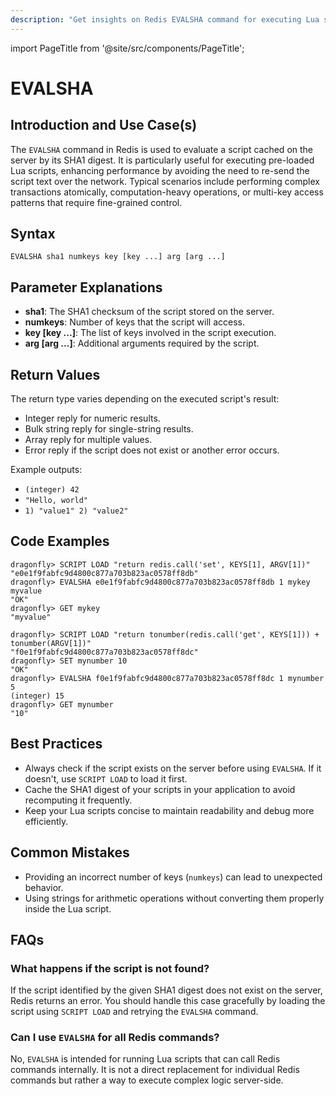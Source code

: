 ```yaml
---
description: "Get insights on Redis EVALSHA command for executing Lua scripts using SHA-1."
---
```


import PageTitle from '@site/src/components/PageTitle';

# EVALSHA

<PageTitle title="Redis EVALSHA Explained (Better Than Official Docs)" />

## Introduction and Use Case(s)

The `EVALSHA` command in Redis is used to evaluate a script cached on the server by its SHA1 digest. It is particularly useful for executing pre-loaded Lua scripts, enhancing performance by avoiding the need to re-send the script text over the network. Typical scenarios include performing complex transactions atomically, computation-heavy operations, or multi-key access patterns that require fine-grained control.

## Syntax

```cli
EVALSHA sha1 numkeys key [key ...] arg [arg ...]
```

## Parameter Explanations

- **sha1**: The SHA1 checksum of the script stored on the server.
- **numkeys**: Number of keys that the script will access.
- **key [key ...]**: The list of keys involved in the script execution.
- **arg [arg ...]**: Additional arguments required by the script.

## Return Values

The return type varies depending on the executed script's result:

- Integer reply for numeric results.
- Bulk string reply for single-string results.
- Array reply for multiple values.
- Error reply if the script does not exist or another error occurs.

Example outputs:

- `(integer) 42`
- `"Hello, world"`
- `1) "value1" 2) "value2"`

## Code Examples

```cli
dragonfly> SCRIPT LOAD "return redis.call('set', KEYS[1], ARGV[1])"
"e0e1f9fabfc9d4800c877a703b823ac0578ff8db"
dragonfly> EVALSHA e0e1f9fabfc9d4800c877a703b823ac0578ff8db 1 mykey myvalue
"OK"
dragonfly> GET mykey
"myvalue"

dragonfly> SCRIPT LOAD "return tonumber(redis.call('get', KEYS[1])) + tonumber(ARGV[1])"
"f0e1f9fabfc9d4800c877a703b823ac0578ff8dc"
dragonfly> SET mynumber 10
"OK"
dragonfly> EVALSHA f0e1f9fabfc9d4800c877a703b823ac0578ff8dc 1 mynumber 5
(integer) 15
dragonfly> GET mynumber
"10"
```

## Best Practices

- Always check if the script exists on the server before using `EVALSHA`. If it doesn't, use `SCRIPT LOAD` to load it first.
- Cache the SHA1 digest of your scripts in your application to avoid recomputing it frequently.
- Keep your Lua scripts concise to maintain readability and debug more efficiently.

## Common Mistakes

- Providing an incorrect number of keys (`numkeys`) can lead to unexpected behavior.
- Using strings for arithmetic operations without converting them properly inside the Lua script.

## FAQs

### What happens if the script is not found?

If the script identified by the given SHA1 digest does not exist on the server, Redis returns an error. You should handle this case gracefully by loading the script using `SCRIPT LOAD` and retrying the `EVALSHA` command.

### Can I use `EVALSHA` for all Redis commands?

No, `EVALSHA` is intended for running Lua scripts that can call Redis commands internally. It is not a direct replacement for individual Redis commands but rather a way to execute complex logic server-side.
